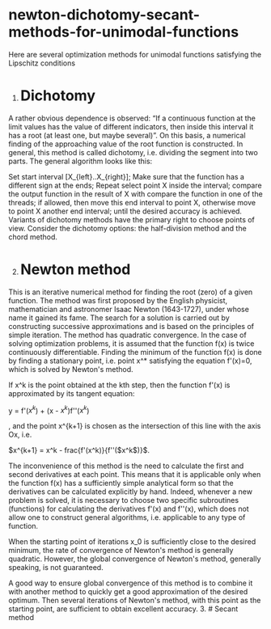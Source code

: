 # newton-dichotomy-secant-methods-for-unimodal-functions

Here are several optimization methods for unimodal functions satisfying the Lipschitz conditions
1. # Dichotomy
  A rather obvious dependence is observed: “If a continuous function at the limit values has the value of different indicators, then inside this interval it has a root (at least one, but maybe several)”. On this basis, a numerical finding of the approaching value of the root function is constructed. In general, this method is called dichotomy, i.e. dividing the segment into two parts. The general algorithm looks like this:

  Set start interval [X_{left}..X_{right}];
  Make sure that the function has a different sign at the ends;
  Repeat
  select point X inside the interval;
  compare the output function in the result of X with compare the function in one of the threads;
  if allowed, then move this end interval to point X,
  otherwise move to point X another end interval;
  until the desired accuracy is achieved.
  Variants of dichotomy methods have the primary right to choose points of view. Consider the dichotomy options: the half-division method and the chord method.

2. # Newton method
  This is an iterative numerical method for finding the root (zero) of a given function. The method was first proposed by the English physicist, mathematician and astronomer Isaac Newton (1643-1727), under whose name it gained its fame. The search for a solution is carried out by constructing successive approximations and is based on the principles of simple iteration. The method has quadratic convergence. In the case of solving optimization problems, it is assumed that the function f(x) is twice continuously differentiable. Finding the minimum of the function f(x) is done by finding a stationary point, i.e. point x^* satisfying the equation f'(x)=0, which is solved by Newton's method.


If x^k is the point obtained at the kth step, then the function f'(x) is approximated by its tangent equation:

y = f'($x^k$) + (x - $x^k$)f''($x^k$)

,
and the point x^{k+1} is chosen as the intersection of this line with the axis Ox, i.e.

$x^{k+1} = x^k - frac{f'(x^k)}{f''($x^k$)}$.

The inconvenience of this method is the need to calculate the first and second derivatives at each point. This means that it is applicable only when the function f(x) has a sufficiently simple analytical form so that the derivatives can be calculated explicitly by hand. Indeed, whenever a new problem is solved, it is necessary to choose two specific subroutines (functions) for calculating the derivatives f'(x) and f''(x), which does not allow one to construct general algorithms, i.e. applicable to any type of function.

When the starting point of iterations x_0 is sufficiently close to the desired minimum, the rate of convergence of Newton's method is generally quadratic. However, the global convergence of Newton's method, generally speaking, is not guaranteed.

A good way to ensure global convergence of this method is to combine it with another method to quickly get a good approximation of the desired optimum. Then several iterations of Newton's method, with this point as the starting point, are sufficient to obtain excellent accuracy.
3. # Secant method
